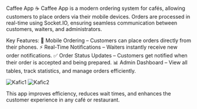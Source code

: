 Caffee App ☕
Caffee App is a modern ordering system for cafés, allowing customers to place orders via their mobile devices. Orders are processed in real-time using Socket.IO, ensuring seamless communication between customers, waiters, and administrators.

Key Features:
📱 Mobile Ordering – Customers can place orders directly from their phones.
⚡ Real-Time Notifications – Waiters instantly receive new order notifications.
✅ Order Status Updates – Customers get notified when their order is accepted and being prepared.
📊 Admin Dashboard – View all tables, track statistics, and manage orders efficiently.

![Kafic1](https://github.com/user-attachments/assets/54d0cc11-e481-4c02-b92a-6cec955751c2)
![Kafic2](https://github.com/user-attachments/assets/1b815d53-4c90-4adb-8000-6dc6e75006c1)

This app improves efficiency, reduces wait times, and enhances the customer experience in any café or restaurant.
